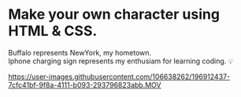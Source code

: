 # Make your own character using HTML & CSS.

Buffalo represents NewYork, my hometown. <br> 
Iphone charging sign represents my enthusiam for learning coding.
💡



https://user-images.githubusercontent.com/106638262/196912437-7cfc41bf-9f8a-4111-b093-293796823abb.MOV


